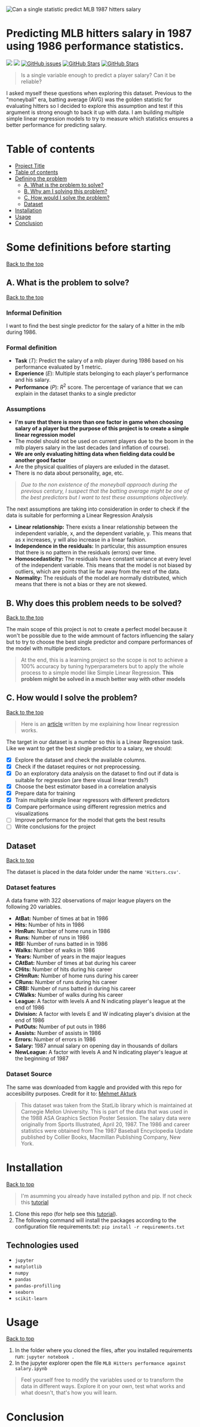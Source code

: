 ![Can a single statistic predict MLB 1987 hitters salary](https://user-images.githubusercontent.com/90852678/170703197-d85c4c3b-dea2-4173-8ca5-2ed72447ad7a.png)
# Predicting MLB hitters salary in 1987 using 1986 performance statistics.

![](https://img.shields.io/badge/Status-Active-green?style=for-the-badge)
![](https://img.shields.io/badge/Complexity-Low-blue?style=for-the-badge)
[![GitHub issues](https://img.shields.io/github/issues/nsqlabs/MLB-Hitters-performance-against-salary-1986?style=for-the-badge)](https://github.com/nsqlabs/MLB-Hitters-performance-against-salary-1986/issues)
[![GitHub Stars](https://img.shields.io/github/stars/nsqlabs/MLB-Hitters-performance-against-salary-1986?style=for-the-badge)](https://github.com/nsqlabs/MLB-Hitters-performance-against-salary-1986/stars)
[![GitHub Stars](https://img.shields.io/github/last-commit/nsqlabs/MLB-Hitters-performance-against-salary-1986?style=for-the-badge)](https://github.com/nsqlabs/MLB-Hitters-performance-against-salary-1986/last-commit)


> Is a single variable enough to predict a player salary?
> Can it be reliable?

I asked myself these questions when exploring this dataset. Previous to the "moneyball" era, batting average (AVG) was the golden statistic for evaluating hitters so I decided to explore this assumption and test if this argument is strong enough to back it up with data. I am building multiple simple linear regression models to try to measure which statistics ensures a better performance for predicting salary.

# Table of contents

- [Project Title](#predicting-mlb-hitters-salary-in-1987-using-1986-performance-statistics)
- [Table of contents](#table-of-contents)
- [Defining the problem](#some-definitions-before-starting)
    - [A. What is the problem to solve?](#a-what-is-the-problem-to-solve)
    - [B. Why am I solving this problem?](#b-why-does-this-problem-needs-to-be-solved)
    - [C. How would I solve the problem?](#c-how-would-i-solve-the-problem)
    - [Dataset](#dataset)
- [Installation](#installation)
- [Usage](#usage)
- [Conclusion](#conclusion)

# Some definitions before starting
[Back to the top](#table-of-contents)

## A. What is the problem to solve?
[Back to the top](#table-of-contents)
### Informal Definition

I want to find the best single predictor for the salary of a hitter in the mlb during 1986.

### Formal definition

- **Task** (_T_): Predict the salary of a mlb player during 1986 based on his performance evaluated by 1 metric.
- **Experience** (_E_): Multiple stats belonging to each player's performance and his salary.
- **Performance** (_P_): $R^2$ score. The percentage of variance that we can explain in the dataset thanks to a single predictor

### Assumptions

- **I'm sure that there is more than one factor in game when choosing salary of a player but the purpose of this project is to create a simple linear regression model**
- The model should not be used on current players due to the boom in the mlb players salary in the last decades (and inflation of course).
- **We are only evaluating hitting data when fielding data could be another good factor**
- Are the physical qualities of players are exluded in the dataset.
- There is no data about personality, age, etc.
> *Due to the non existence of the moneyball approach during the previous century, I suspect that the batting average might be one of the best predictors but I want to test these assumptions objectively.*

The next assumptions are taking into consideration in order to check if the data is suitable for performing a Linear Regression Analysis 

- **Linear relationship:** There exists a linear relationship between the independent variable, x, and the dependent variable, y. This means that as x increases, y will also increase in a linear fashion.
- **Independence in the residuals:** In particular, this assumption ensures that there is no pattern in the residuals (errors) over time.
- **Homoscedasticity:** The residuals have constant variance at every level of the independent variable. This means that the model is not biased by outliers, which are points that lie far away from the rest of the data.
- **Normality:** The residuals of the model are normally distributed, which means that there is not a bias or they are not skewed.

## B. Why does this problem needs to be solved?
[Back to the top](#table-of-contents)

The main scope of this project is not to create a perfect model because it won't be possible due to the wide ammount of factors influencing the salary but to try to choose the best single predictor and compare performances of the model with multiple predictors.

> At the end, this is a learning project so the scope is not to achieve a 100% accuracy by tuning hyperparameters but to apply the whole process to a simple model like Simple Linear Regression. **This problem might be solved in a much better way with other models**

## C. How would I solve the problem?
[Back to the top](#table-of-contents)

> Here is an [article](https://medium.com/data-and-me/30-days-of-data-science-day-2-simple-linear-regression-5558c20ac0c3) written by me explaining how linear regression works. 

The target in our dataset is a number so this is a Linear Regression task. Like we want to get the best single predictor to a salary, we should:

- [X] Explore the dataset and check the available columns.
- [X] Check if the dataset requires or not preprocessing.
- [X] Do an exploratory data analysis on the dataset to find out if data is suitable for regression (are there visual linear trends?)
- [X] Choose the best estimator based in a correlation analysis
- [X] Prepare data for training
- [X] Train multiple simple linear regressors with different predictors
- [X] Compare performance using different regression metrics and visualizations
- [ ] Improve performance for the model that gets the best results
- [ ] Write conclusions for the project

## Dataset
[Back to top](#table-of-contents)

The dataset is placed in the data folder under the name `'Hitters.csv'`.

### Dataset features

A data frame with 322 observations of major league players on the following 20 variables.

- **AtBat:** Number of times at bat in 1986
- **Hits:** Number of hits in 1986
- **HmRun:** Number of home runs in 1986
- **Runs:** Number of runs in 1986
- **RBI:** Number of runs batted in in 1986
- **Walks:** Number of walks in 1986
- **Years:** Number of years in the major leagues
- **CAtBat:** Number of times at bat during his career
- **CHits:** Number of hits during his career
- **CHmRun:** Number of home runs during his career
- **CRuns:** Number of runs during his career
- **CRBI:** Number of runs batted in during his career
- **CWalks:** Number of walks during his career
- **League:** A factor with levels A and N indicating player's league at the end of 1986
- **Division:** A factor with levels E and W indicating player's division at the end of 1986
- **PutOuts:** Number of put outs in 1986
- **Assists:** Number of assists in 1986
- **Errors:** Number of errors in 1986
- **Salary:** 1987 annual salary on opening day in thousands of dollars
- **NewLeague:** A factor with levels A and N indicating player's league at the beginning of 1987

### Dataset Source
The same was downloaded from kaggle and provided with this repo for accesibility purposes. Credit for it to: [Mehmet Akturk](https://www.kaggle.com/mathchi)

> This dataset was taken from the StatLib library which is maintained at Carnegie Mellon University. This is part of the data that was used in the 1988 ASA Graphics Section Poster Session. The salary data were originally from Sports Illustrated, April 20, 1987. The 1986 and career statistics were obtained from The 1987 Baseball Encyclopedia Update published by Collier Books, Macmillan Publishing Company, New York.

# Installation
[Back to top](#table-of-contents)

> I'm asumming you already have installed python and pip. If not check this [tutorial](https://pip.pypa.io/en/stable/installation/)

1. Clone this repo (for help see this [tutorial](https://help.github.com/articles/cloning-a-repository/)).
2. The following command will install the packages according to the configuration file requirements.txt: `pip install -r requirements.txt`

## Technologies used

- `jupyter`
- `matplotlib`
- `numpy`
- `pandas`
- `pandas-profilling`
- `seaborn`
- `scikit-learn`

# Usage
[Back to top](#table-of-contents)

1. In the folder where you cloned the files, after you installed requirements run: `jupyter notebook .`
2. In the jupyter explorer open the file `MLB Hitters performance against salary.ipynb`

> Feel yourself free to modify the variables used or to transform the data in different ways. Explore it on your own, test what works and what doesn't, that's how you will learn.

# Conclusion
